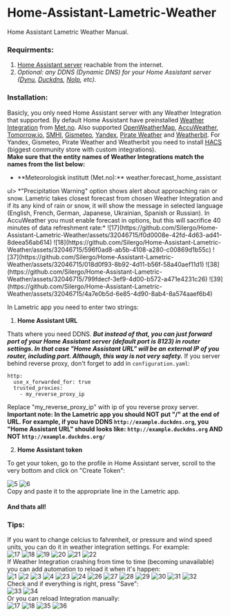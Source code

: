 # Home-Assistant-Lametric-Weather
Home Assistant Lametric Weather Manual.
### Requirments:
  1. [Home Assistant server](https://www.home-assistant.io/installation/) reachable from the internet.
  2. *Optional: any DDNS (Dynamic DNS) for your Home Assistant server ([Dynu](https://www.dynu.com/), [Duckdns](https://www.duckdns.org/), [NoIp](https://www.noip.com/), etc).*
### Installation:
  
  Basicly, you only need Home Assistant server with any Weather Integration that supported. By default Home Assistant have preinstalled [Weather Integration](https://www.home-assistant.io/integrations/met) from [Met.no](https://www.met.no/). Also supported [OpenWeatherMap](https://www.home-assistant.io/integrations/openweathermap), [AccuWeather](https://www.home-assistant.io/integrations/accuweather), [Tomorrow.io](https://www.home-assistant.io/integrations/tomorrowio), [SMHI](https://www.home-assistant.io/integrations/smhi), [Gismeteo](https://github.com/Limych/ha-gismeteo), [Yandex](https://github.com/IATkachenko/HA-YandexWeather), [Pirate Weather](https://github.com/alexander0042/pirate-weather-ha) and [Weatherbit](https://github.com/briis/weatherbit). For Yandex, Gismeteo, Pirate Weather and Weatherbit you need to install [HACS](https://hacs.xyz/) (biggest community store with custom integrations).  
  **Make sure that the entity names of Weather Integrations match the names from the list below:**  
  <ul>
  <li>**Meteorologisk institutt (Met.no):** weather.forecast_home_assistant</li>
  </ul>ul>
  *"Precipitation Warning" option shows alert about approaching rain or snow. Lametric takes closest forecast from chosen Weather Integration and if its any kind of rain or snow, it will show the message in selected language (English, French, German, Japanese, Ukrainian, Spanish or Russian). In AccuWeather you must enable forecast in options, but this will sacrifice 40 minutes of data refreshment rate:*  
  ![17](https://github.com/Silergo/Home-Assistant-Lametric-Weather/assets/32046715/f0d0008e-42fd-4d63-ad41-8deea56ab614) ![18](https://github.com/Silergo/Home-Assistant-Lametric-Weather/assets/32046715/596f0ad8-ab5b-4108-a280-c00869d1b55c) ![37](https://github.com/Silergo/Home-Assistant-Lametric-Weather/assets/32046715/018d0f93-8b92-4d11-b56f-58a40aef11d1) ![38](https://github.com/Silergo/Home-Assistant-Lametric-Weather/assets/32046715/799fdecf-3ef9-4d00-b572-a471e4231c26) ![39](https://github.com/Silergo/Home-Assistant-Lametric-Weather/assets/32046715/4a7e0b5d-6e85-4d90-8ab4-8a574aaef6b4)


  In Lametric app you need to enter two strings:  
  1. **Home Assistant URL**

Thats where you need DDNS. ***But instead of that, you can just forward port of your Home Assistant server (default port is 8123) in router settings. In that case "Home Assistant URL" will be an external IP of you router, including port. Although, this way is not very safety.*** If you server behind reverse proxy, don't forget to add in `configuration.yaml`: 
<pre><code>http:
  use_x_forwarded_for: true
  trusted_proxies:
    - my_reverse_proxy_ip
</code></pre>
Replace "my_reverse_proxy_ip" with ip of you reverse proxy server.    
**Important note: In the Lametric app you should NOT put "/" at the end of URL. For example, if you have DDNS `http://example.duckdns.org`, you "Home Assistant URL" should looks like: `http://example.duckdns.org` AND NOT `http://example.duckdns.org/`**
  
  2. **Home Assistant token**

To get your token, go to the profile in Home Assistant server, scroll to the very bottom and click on "Create Token":

![5](https://github.com/Silergo/Home-Assistant-Lametric-Weather/assets/32046715/f9f70943-6a18-49a6-93eb-d380981756a6)  ![6](https://github.com/Silergo/Home-Assistant-Lametric-Weather/assets/32046715/8d63daf5-25ca-4761-9dd6-d25fa157efa4)  
Copy and paste it to the appropriate line in the Lametric app.
#### And thats all!

### Tips:
If you want to change celcius to fahrenheit, or pressure and wind speed units, you can do it in weather integration settings. For example:  
![17](https://github.com/Silergo/Home-Assistant-Lametric-Weather/assets/32046715/71de1c27-ca16-4dd6-9e01-865239ef05d8)  ![18](https://github.com/Silergo/Home-Assistant-Lametric-Weather/assets/32046715/00ed7182-3808-4799-9f32-8cad3903e4e4)  ![19](https://github.com/Silergo/Home-Assistant-Lametric-Weather/assets/32046715/7af35af8-f30a-4784-9101-b4ea5956b6a0)  ![20](https://github.com/Silergo/Home-Assistant-Lametric-Weather/assets/32046715/be6f74e4-60ec-49c8-9eab-5bf85d2ae761)  ![21](https://github.com/Silergo/Home-Assistant-Lametric-Weather/assets/32046715/ca7ec3a5-136c-41c1-b8f5-468deba491b7)  ![22](https://github.com/Silergo/Home-Assistant-Lametric-Weather/assets/32046715/c4a6992c-0cec-47bc-b373-c9eaac92b05a)  
If Weather Integration crashing from time to time (becoming unavailable) you can add automation to reload it when it's happen:  
![1](https://github.com/Silergo/Home-Assistant-Lametric-Weather/assets/32046715/0529f5ce-bda9-4ab4-9181-15f1831b7a62)  ![2](https://github.com/Silergo/Home-Assistant-Lametric-Weather/assets/32046715/e84e6d1c-d0c8-4346-a95c-a7e2912047d6)  ![3](https://github.com/Silergo/Home-Assistant-Lametric-Weather/assets/32046715/cf89f024-7bf8-4137-829e-d5ab268a1bc5)  ![4](https://github.com/Silergo/Home-Assistant-Lametric-Weather/assets/32046715/e0aa2816-d8fa-406c-b5df-2d26261d3d1f)  ![23](https://github.com/Silergo/Home-Assistant-Lametric-Weather/assets/32046715/9629fe41-5021-4d4e-894a-9b9295acca4f)  ![24](https://github.com/Silergo/Home-Assistant-Lametric-Weather/assets/32046715/0dfa909a-8c1d-4040-841a-6974a056b68d)  ![26](https://github.com/Silergo/Home-Assistant-Lametric-Weather/assets/32046715/ad55d1a6-49f1-474f-95f8-1aa9db544aad)  ![27](https://github.com/Silergo/Home-Assistant-Lametric-Weather/assets/32046715/5e9fd185-95d5-48f3-8f5a-35b5561f57a7)  ![28](https://github.com/Silergo/Home-Assistant-Lametric-Weather/assets/32046715/9fae819a-c8b9-4ef5-b870-88a91496c050)  ![29](https://github.com/Silergo/Home-Assistant-Lametric-Weather/assets/32046715/e61af8c9-e42e-4071-bff2-42c30761e762)  ![30](https://github.com/Silergo/Home-Assistant-Lametric-Weather/assets/32046715/f53b39e5-6a52-4489-9a78-6054ff67fb16)  ![31](https://github.com/Silergo/Home-Assistant-Lametric-Weather/assets/32046715/de5180f0-cd19-4a96-8dd0-7a3383934f69)  ![32](https://github.com/Silergo/Home-Assistant-Lametric-Weather/assets/32046715/873ac0fd-de6b-412d-86fa-74976acfb9fd)  
Check and if everything is right, press "Save":  
![33](https://github.com/Silergo/Home-Assistant-Lametric-Weather/assets/32046715/f6f74f9a-3d00-46d8-85e0-84301361e323)  ![34](https://github.com/Silergo/Home-Assistant-Lametric-Weather/assets/32046715/86e4086b-cb1d-4de9-b319-0e094cf737e2)  
Or you can reload Integration manually:  
![17](https://github.com/Silergo/Home-Assistant-Lametric-Weather/assets/32046715/8dd5be2a-2fa1-4d2f-af01-fcf01c4c45ae)  ![18](https://github.com/Silergo/Home-Assistant-Lametric-Weather/assets/32046715/502fcdc5-edd6-4458-b06c-385c948adc86)  ![35](https://github.com/Silergo/Home-Assistant-Lametric-Weather/assets/32046715/0663eb83-7344-4ec6-9dfd-68b4dbe6ff89)  ![36](https://github.com/Silergo/Home-Assistant-Lametric-Weather/assets/32046715/894b933a-8ee1-4e33-b9b3-4f39b7f3f689)
